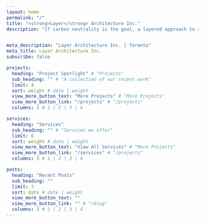 ```yaml
---
layout: home
permalink: "/"
title: "<strong>Layer</strong> Architecture Inc."
description: "If carbon neutrality is the goal, a layered approach to architecture – where remnants of history are integrated with future development – can produce a more complex and rewarding setting that helps us get there."


meta_description: "Layer Architecture Inc. | Toronto"
meta_title: Layer Architecture Inc.
subscribe: false

projects:
  heading: "Project Spotlight" # "Projects"
  sub_heading: "" # "A collection of our recent work"
  limit: 4
  sort: weight # date | weight
  view_more_button_text: "More Projects" # "More Projects"
  view_more_button_link: "/projects" # "/projects"
  columns: 2 # 1 | 2 | 3 | 4

services:
  heading: "Services"
  sub_heading: "" # "Services we offer"
  limit: 6
  sort: weight # date | weight
  view_more_button_text: "View All Services" # "More Projects"
  view_more_button_link: "/services" # "/projects"
  columns: 3 # 1 | 2 | 3 | 4

posts:
  heading: "Recent Posts"
  sub_heading: ""
  limit: 3
  sort: date # date | weight
  view_more_button_text: ""
  view_more_button_link: "" # "/blog"
  columns: 3 # 1 | 2 | 3 | 4
---
```

